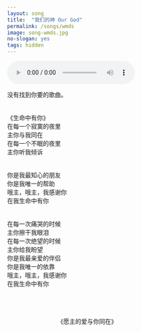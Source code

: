 ```yaml
---
layout: song
title:  "我们的神 Our God"
permalink: /songs/wmds
image: song-wmds.jpg
no-slogan: yes
tags: hidden
---
```


<audio controls autoplay loop="loop">   
   <source src="https://typora-1259024198.cos.ap-beijing.myqcloud.com/wg-audio/%E6%88%91%E4%BB%AC%E7%9A%84%E7%A5%9E_Our_God.mp3" type="audio/mpeg">   
</audio>
<div class="content">

没有找到你要的歌曲。<br><br><br>《生命中有你》<br>在每一个寂寞的夜里&nbsp;<br>主你与我同在&nbsp;<br>在每一个不眠的夜里&nbsp;<br>主你听我倾诉<br><br><br>你是我最知心的朋友&nbsp;<br>你是我唯一的帮助&nbsp;<br>哦主，哦主，我感谢你&nbsp;<br>在我生命中有你<br><br><br>在每一次痛哭的时候&nbsp;<br>主你擦干我眼泪&nbsp;<br>在每一次绝望的时候&nbsp;<br>主你给我盼望&nbsp;<br>你是我最亲爱的伴侣&nbsp;<br>你是我唯一的依靠&nbsp;<br>哦主，哦主，我感谢你&nbsp;<br>在我生命中有你<br><br><br><br><br>&nbsp; &nbsp; &nbsp; &nbsp; &nbsp; &nbsp; &nbsp; &nbsp; &nbsp; &nbsp; &nbsp; &nbsp; &nbsp; &nbsp; &nbsp; 《愿主的爱与你同在》<br><br><br></div>

